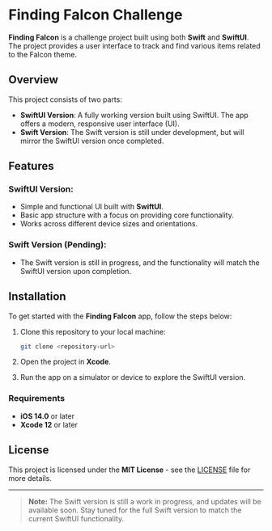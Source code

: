 # Finding Falcon Challenge

**Finding Falcon** is a challenge project built using both **Swift** and **SwiftUI**. The project provides a user interface to track and find various items related to the Falcon theme.

## Overview

This project consists of two parts:
- **SwiftUI Version**: A fully working version built using SwiftUI. The app offers a modern, responsive user interface (UI).
- **Swift Version**: The Swift version is still under development, but will mirror the SwiftUI version once completed.

## Features

### SwiftUI Version:
- Simple and functional UI built with **SwiftUI**.
- Basic app structure with a focus on providing core functionality.
- Works across different device sizes and orientations.

### Swift Version (Pending):
- The Swift version is still in progress, and the functionality will match the SwiftUI version upon completion.

## Installation

To get started with the **Finding Falcon** app, follow the steps below:

1. Clone this repository to your local machine:

   ```bash
   git clone <repository-url>
2. Open the project in **Xcode**.

3. Run the app on a simulator or device to explore the SwiftUI version.

### Requirements
- **iOS 14.0** or later
- **Xcode 12** or later

## License

This project is licensed under the **MIT License** - see the [LICENSE](LICENSE) file for more details.

---

> **Note:** The Swift version is still a work in progress, and updates will be available soon. Stay tuned for the full Swift version to match the current SwiftUI functionality.


